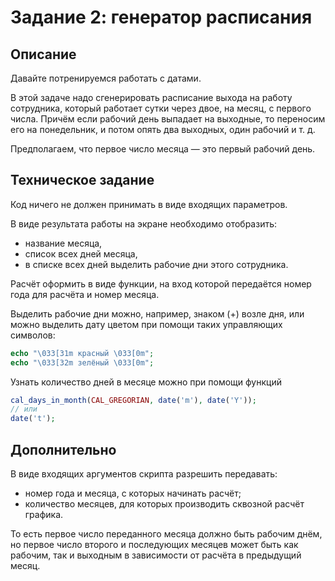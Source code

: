 # Задание 2: генератор расписания

## Описание
Давайте потренируемся работать с датами. 

В этой задаче надо сгенерировать расписание выхода на работу сотрудника, который работает сутки через двое, на месяц, с первого числа. Причём если рабочий день выпадает на выходные, то переносим его на понедельник, и потом опять два выходных, один рабочий и т. д.  

Предполагаем, что первое число месяца — это первый рабочий день. 

## Техническое задание
Код ничего не должен принимать в виде входящих параметров. 

В виде результата работы на экране необходимо отобразить:
* название месяца,
* список всех дней месяца,
* в списке всех дней выделить рабочие дни этого сотрудника.

Расчёт оформить в виде функции, на вход которой передаётся номер года для расчёта и номер месяца.

Выделить рабочие дни можно, например, знаком (+) возле дня, или можно выделить дату цветом
при помощи таких управляющих символов:
```php
echo "\033[31m красный \033[0m";
echo "\033[32m зелёный \033[0m";
```

Узнать количество дней в месяце можно при помощи функций 
```php
cal_days_in_month(CAL_GREGORIAN, date('m'), date('Y'));
// или
date('t');
```

## Дополнительно 
В виде входящих аргументов скрипта разрешить передавать:
* номер года и месяца, с которых начинать расчёт;
* количество месяцев, для которых производить сквозной расчёт графика. 

То есть первое число переданного месяца должно быть рабочим днём, но первое число второго и последующих месяцев
может быть как рабочим, так и выходным в зависимости от расчёта в предыдущий месяц.   